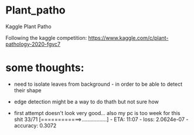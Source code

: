 # Plant_patho
Kaggle Plant Patho

Following the kaggle competition:
https://www.kaggle.com/c/plant-pathology-2020-fgvc7



# some thoughts:
* need to isolate leaves from background - in order to be able to detect their shape
* edge detection might be a way to do thath but not sure how



* first attempt doesn't look very good... also my pc is too week for this shit
33/71 [============>.................] - ETA: 11:07 - loss: 2.0624e-07 - accuracy: 0.3072